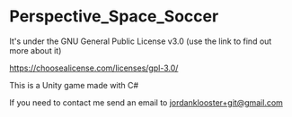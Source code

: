 # Perspective_Space_Soccer



It's under the GNU General Public License v3.0 (use the link to find out more about it)

https://choosealicense.com/licenses/gpl-3.0/




This is a Unity game made with C#



If you need to contact me send an email to jordanklooster+git@gmail.com